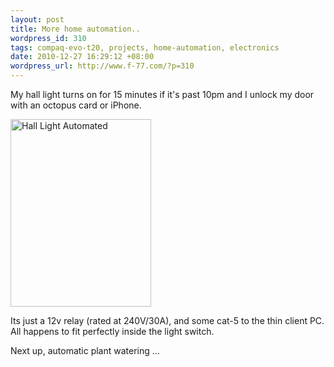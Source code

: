 ```yaml
--- 
layout: post
title: More home automation..
wordpress_id: 310
tags: compaq-evo-t20, projects, home-automation, electronics
date: 2010-12-27 16:29:12 +08:00
wordpress_url: http://www.f-77.com/?p=310
---
```

My hall light turns on for 15 minutes if it's past 10pm and I unlock my door with an octopus card or iPhone.

<a href="http://www.f-77.com/wp-content/uploads/2010/12/hall-light.jpg"><img class="aligncenter size-medium wp-image-311" title="Hall Light Automated" src="http://www.f-77.com/wp-content/uploads/2010/12/hall-light-225x300.jpg" alt="Hall Light Automated" width="225" height="300" /></a>

Its just a 12v relay (rated at 240V/30A), and some cat-5 to the thin client PC. All happens to fit perfectly inside the light switch.

Next up, automatic plant watering ...
